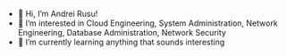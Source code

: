 - 👋 Hi, I’m Andrei Rusu!
- 👀 I’m interested in Cloud Engineering, System Administration, Network Engineering, Database Administration, Network Security
- 🌱 I’m currently learning anything that sounds interesting

<!---
UsurAndrei/UsurAndrei is a ✨ special ✨ repository because its `README.md` (this file) appears on your GitHub profile.
You can click the Preview link to take a look at your changes.
--->

